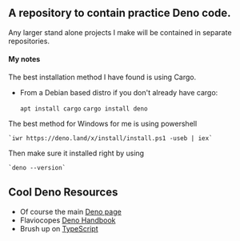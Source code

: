 ## A repository to contain practice Deno code. 
Any larger stand alone projects I make will be contained in separate repositories.

#### My notes
The best installation method I have found is using Cargo.
- From a Debian based distro if you don't already have cargo:
    
    `apt install cargo`
    `cargo install deno`

The best method for Windows for me is using powershell
    
    `iwr https://deno.land/x/install/install.ps1 -useb | iex`

Then make sure it installed right by using
    
    `deno --version`

## Cool Deno Resources
- Of course the main [Deno page](https://deno.land/)
- Flaviocopes [Deno Handbook](https://flaviocopes.com/deno/)
- Brush up on [TypeScript](https://learnxinyminutes.com/docs/typescript/)
